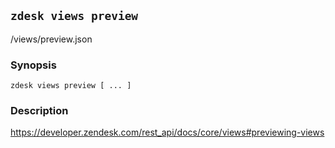 ## `zdesk views preview`

/views/preview.json

### Synopsis

    zdesk views preview [ ... ]

### Description

https://developer.zendesk.com/rest_api/docs/core/views#previewing-views

